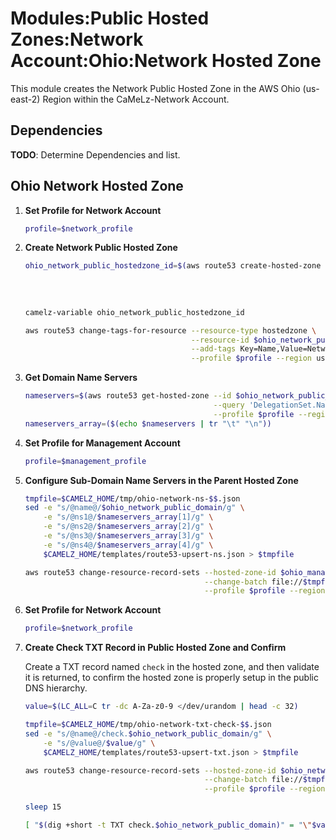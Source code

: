 # Modules:Public Hosted Zones:Network Account:Ohio:Network Hosted Zone

This module creates the Network Public Hosted Zone in the AWS Ohio (us-east-2) Region within the
CaMeLz-Network Account.

## Dependencies

**TODO**: Determine Dependencies and list.

## Ohio Network Hosted Zone

1. **Set Profile for Network Account**

    ```bash
    profile=$network_profile
    ```

1. **Create Network Public Hosted Zone**

    ```bash
    ohio_network_public_hostedzone_id=$(aws route53 create-hosted-zone --name $ohio_network_public_domain \
                                                                       --hosted-zone-config Comment="Public Zone for $ohio_network_public_domain",PrivateZone=false \
                                                                       --caller-reference $(date +%s) \
                                                                       --query 'HostedZone.Id' \
                                                                       --profile $profile --region us-east-1 --output text | cut -f3 -d /)
    camelz-variable ohio_network_public_hostedzone_id

    aws route53 change-tags-for-resource --resource-type hostedzone \
                                         --resource-id $ohio_network_public_hostedzone_id \
                                         --add-tags Key=Name,Value=Network-PublicHostedZone Key=Company,Value=CaMeLz Key=Environment,Value=Network \
                                         --profile $profile --region us-east-1 --output text
    ```

1. **Get Domain Name Servers**

    ```bash
    nameservers=$(aws route53 get-hosted-zone --id $ohio_network_public_hostedzone_id \
                                              --query 'DelegationSet.NameServers' \
                                              --profile $profile --region us-east-1 --output text)
    nameservers_array=($(echo $nameservers | tr "\t" "\n"))
    ```

1. **Set Profile for Management Account**

    ```bash
    profile=$management_profile
    ```

1. **Configure Sub-Domain Name Servers in the Parent Hosted Zone**

    ```bash
    tmpfile=$CAMELZ_HOME/tmp/ohio-network-ns-$$.json
    sed -e "s/@name@/$ohio_network_public_domain/g" \
        -e "s/@ns1@/$nameservers_array[1]/g" \
        -e "s/@ns2@/$nameservers_array[2]/g" \
        -e "s/@ns3@/$nameservers_array[3]/g" \
        -e "s/@ns4@/$nameservers_array[4]/g" \
        $CAMELZ_HOME/templates/route53-upsert-ns.json > $tmpfile

    aws route53 change-resource-record-sets --hosted-zone-id $ohio_management_public_hostedzone_id \
                                            --change-batch file://$tmpfile \
                                            --profile $profile --region us-east-1 --output text
    ```

1. **Set Profile for Network Account**

    ```bash
    profile=$network_profile
    ```

1. **Create Check TXT Record in Public Hosted Zone and Confirm**

   Create a TXT record named `check` in the hosted zone, and then validate it is returned, to confirm the hosted zone is
   properly setup in the public DNS hierarchy.

    ```bash
    value=$(LC_ALL=C tr -dc A-Za-z0-9 </dev/urandom | head -c 32)

    tmpfile=$CAMELZ_HOME/tmp/ohio-network-txt-check-$$.json
    sed -e "s/@name@/check.$ohio_network_public_domain/g" \
        -e "s/@value@/$value/g" \
        $CAMELZ_HOME/templates/route53-upsert-txt.json > $tmpfile

    aws route53 change-resource-record-sets --hosted-zone-id $ohio_network_public_hostedzone_id \
                                            --change-batch file://$tmpfile \
                                            --profile $profile --region us-east-1 --output text

    sleep 15

    [ "$(dig +short -t TXT check.$ohio_network_public_domain)" = "\"$value\"" ] && echo "Check confirmed" || echo "Check failed"
    ```
